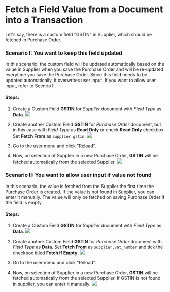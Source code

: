 <!-- base_template: frappe_io/www/frappe/frappe_base.html --><!-- add-breadcrumbs -->
# Fetch a Field Value from a Document into a Transaction

Let's say, there is a custom field "GSTIN" in Supplier, which should be fetched in Purchase Order.


### Scenario I: You want to keep this field updated

In this scenario, the custom field will be updated automatically based on the value in Supplier when you save the Purchase Order and will be re-updated everytime you save the Purchase Order. Since this field needs to be updated automatically, it overwrites user input. If you want to allow user input, refer to Scenrio II.

#### Steps:

1. Create a Custom Field **GSTIN** for *Supplier* document with *Field Type* as **Data**.
    <img class="screenshot" src="/docs/assets/img/gstin-field-supplier.png">

1. Create another Custom Field **GSTIN** for *Purchase Order* document, but in this case with *Field Type* as **Read Only** or check **Read Only** checkbox. Set **Fetch From** as `supplier.gstin`.
    <img class="screenshot" src="/docs/assets/img/gstin-field-po-s1.png">

1. Go to the user menu and click "Reload".

1. Now, on selection of Supplier in a new Purchase Order, **GSTIN** will be fetched automatically from the selected Supplier.
    <img class="screenshot" src="/docs/assets/img/po-gstin-s1.png">

### Scenario II: You want to allow user input if value not found

In this scenario, the value is fetched from the Supplier the first time the Purchase Order is created. If the value is not found in Supplier, you can enter it manually. The value will only be fetched on saving Purchase Order if the field is empty.

#### Steps:

1. Create a Custom Field **GSTIN** for *Supplier* document with *Field Type* as **Data**.
    <img class="screenshot" src="/docs/assets/img/gstin-field-supplier.png">

1. Create another Custom Field **GSTIN** for *Purchase Order* document with *Field Type* as **Data**. Set **Fetch From** as `supplier.vat_number` and tick the checkbox titled **Fetch If Empty**.
    <img class="screenshot" src="/docs/assets/img/gstin-field-po-s2.png">

1. Go to the user menu and click "Reload".

1. Now, on selection of Supplier in a new Purchase Order, **GSTIN** will be fetched automatically from the selected Supplier. If GSTIN is not found in supplier, you can enter it manually.
    <img class="screenshot" src="/docs/assets/img/po-gstin-s2.png">
